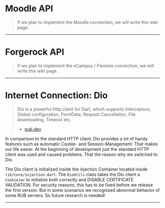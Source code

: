 # Moodle API

> If we plan to implement the Moodle connection, we will write this wiki page.

---

# Forgerock API
 
> If we plan to implement the eCampus / Flexnow connection, we will write this wiki page.

---

# Internet Connection: Dio

> Dio is a powerful Http client for Dart, which supports Interceptors, Global configuration, FormData, Request Cancellation, File downloading, Timeout etc.
>
> - [pub.dev](https://pub.dev/packages/dio)

In comparison to the standard HTTP client, Dio provides a lot of handy features such
as automatic Cookie- and Session-Management. That makes our life easier. At the beginning
of development just the standard HTTP client was used and caused problems. That the reason
why we switched to Dio.

The Dio client is initialized inside the injection Container located inside `lib/core/injection.dart`. The `DioUtils` class takes the Dio client a `CookieJar` to initialize
both correctly and DISABLE CERTIFICATE VALIDATION. For security reasons, this has to be
fixed before we release the first version. But in some scenarios we recognized abnormal  behavior of some RUB servers. So future research is needed!

---

